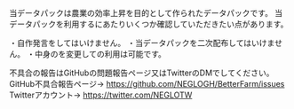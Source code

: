 当データパックは農業の効率上昇を目的として作られたデータパックです。
当データパックを利用するにあたりいくつか確認していただきたい点があります。

・自作発言をしてはいけません。
・当データパックを二次配布してはいけません。
・中身のを変更しての利用は可能です。

不具合の報告はGitHubの問題報告ページ又はTwitterのDMでしてください。
GitHub不具合報告ページ→ https://github.com/NEGLOGH/BetterFarm/issues
Twitterアカウント→ https://twitter.com/NEGLOTW
